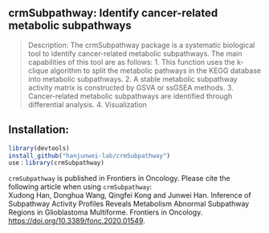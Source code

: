 ## crmSubpathway: Identify cancer-related metabolic subpathways

> Description: The crmSubpathway package is a systematic biological tool to identify cancer-related metabolic subpathways. The main capabilities of this tool are as follows: 1. This function uses the k-clique algorithm to split the metabolic pathways in the KEGG database into metabolic subpathways. 2. A stable metabolic subpathway activity matrix is constructed by GSVA or ssGSEA methods. 3. Cancer-related metabolic subpathways are identified through differential analysis. 4. Visualization


## Installation: 
```R
library(devtools)
install_github("hanjunwei-lab/crmSubpathway")
use：library(crmSubpathway)
```

`crmSubpathway` is published in Frontiers in Oncology. Please cite the following article when using `crmSubpathway`:  
Xudong Han, Donghua Wang, Qingfei Kong and Junwei Han. Inference of Subpathway Activity Profiles Reveals Metabolism Abnormal Subpathway Regions in Glioblastoma Multiforme. Frontiers in Oncology. https://doi.org/10.3389/fonc.2020.01549. 
